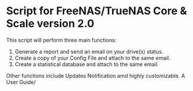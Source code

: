 # Script for FreeNAS/TrueNAS Core & Scale version 2.0

This script will perform three main functions: 
1) Generate a report and send an email on your drive(s) status. 
2) Create a copy of your Config File and attach to the same email. 
3) Create a statistical database and attach to the same email.

Other functions include Updates Notification amd highly customizable.
A User Guide/
